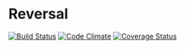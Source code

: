 Reversal
========

[![Build Status](https://travis-ci.org/ftg-reversal/web.svg?branch=master)](https://travis-ci.org/ftg-reversal/web)
[![Code Climate](https://codeclimate.com/github/ftg-reversal/web/badges/gpa.svg)](https://codeclimate.com/github/ftg-reversal/web)
[![Coverage Status](https://coveralls.io/repos/ftg-reversal/web/badge.svg)](https://coveralls.io/r/ftg-reversal/web)
